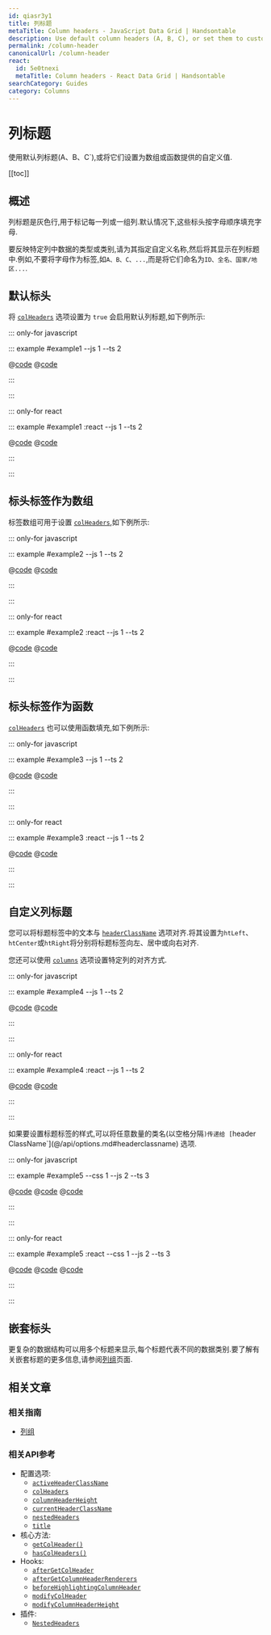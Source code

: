 ```yaml
---
id: qiasr3y1
title: 列标题
metaTitle: Column headers - JavaScript Data Grid | Handsontable
description: Use default column headers (A, B, C), or set them to custom values provided by an array or a function.
permalink: /column-header
canonicalUrl: /column-header
react:
  id: 5e0tnexi
  metaTitle: Column headers - React Data Grid | Handsontable
searchCategory: Guides
category: Columns
---
```


# 列标题

使用默认列标题(A、B、C`),或将它们设置为数组或函数提供的自定义值.

[[toc]]

## 概述

列标题是灰色行,用于标记每一列或一组列.默认情况下,这些标头按字母顺序填充字母.

要反映特定列中数据的类型或类别,请为其指定自定义名称,然后将其显示在列标题中.例如,不要将字母作为标签,如`A、B、C、...`,而是将它们命名为`ID、全名、国家/地区...`.

## 默认标头
将 [`colHeaders`](@/api/options.md#colheaders) 选项设置为 `true` 会启用默认列标题,如下例所示:

::: only-for javascript

::: example #example1 --js 1 --ts 2

@[code](@/content/guides/columns/column-header/javascript/example1.js)
@[code](@/content/guides/columns/column-header/javascript/example1.ts)

:::

:::

::: only-for react

::: example #example1 :react --js 1 --ts 2

@[code](@/content/guides/columns/column-header/react/example1.jsx)
@[code](@/content/guides/columns/column-header/react/example1.tsx)

:::

:::

## 标头标签作为数组
标签数组可用于设置 [`colHeaders`](@/api/options.md#colheaders),如下例所示:

::: only-for javascript

::: example #example2 --js 1 --ts 2

@[code](@/content/guides/columns/column-header/javascript/example2.js)
@[code](@/content/guides/columns/column-header/javascript/example2.ts)

:::

:::

::: only-for react

::: example #example2 :react --js 1 --ts 2

@[code](@/content/guides/columns/column-header/react/example2.jsx)
@[code](@/content/guides/columns/column-header/react/example2.tsx)

:::

:::

## 标头标签作为函数
[`colHeaders`](@/api/options.md#colheaders) 也可以使用函数填充,如下例所示:

::: only-for javascript

::: example #example3 --js 1 --ts 2

@[code](@/content/guides/columns/column-header/javascript/example3.js)
@[code](@/content/guides/columns/column-header/javascript/example3.ts)

:::

:::

::: only-for react

::: example #example3 :react --js 1 --ts 2

@[code](@/content/guides/columns/column-header/react/example3.jsx)
@[code](@/content/guides/columns/column-header/react/example3.tsx)

:::

:::

## 自定义列标题

您可以将标题标签中的文本与 [`headerClassName`](@/api/options.md#headerclassname) 选项对齐.将其设置为`htLeft`、`htCenter`或`htRight`将分别将标题标签向左、居中或向右对齐.

您还可以使用 [`columns`](@/api/options.md#columns) 选项设置特定列的对齐方式.

::: only-for javascript

::: example #example4 --js 1 --ts 2

@[code](@/content/guides/columns/column-header/javascript/example4.js)
@[code](@/content/guides/columns/column-header/javascript/example4.ts)

:::

:::

::: only-for react

::: example #example4 :react --js 1 --ts 2

@[code](@/content/guides/columns/column-header/react/example4.jsx)
@[code](@/content/guides/columns/column-header/react/example4.tsx)

:::

:::

如果要设置标题标签的样式,可以将任意数量的类名(以空格分隔`)传递给 [`header ClassName`](@/api/options.md#headerclassname) 选项.

::: only-for javascript

::: example #example5 --css 1 --js 2 --ts 3

@[code](@/content/guides/columns/column-header/javascript/example5.css)
@[code](@/content/guides/columns/column-header/javascript/example5.js)
@[code](@/content/guides/columns/column-header/javascript/example5.ts)

:::

:::

::: only-for react

::: example #example5 :react --css 1 --js 2 --ts 3

@[code](@/content/guides/columns/column-header/react/example5.css)
@[code](@/content/guides/columns/column-header/react/example5.jsx)
@[code](@/content/guides/columns/column-header/react/example5.tsx)

:::

:::

## 嵌套标头

更复杂的数据结构可以用多个标题来显示,每个标题代表不同的数据类别.要了解有关嵌套标题的更多信息,请参阅[列组](@/guides/columns/column-groups/column-groups.md)页面.

## 相关文章

### 相关指南

<div class="boxes-list gray">

- [列组](@/guides/columns/column-groups/column-groups.md)

</div>

### 相关API参考

- 配置选项:
  - [`activeHeaderClassName`](@/api/options.md#activeheaderclassname)
  - [`colHeaders`](@/api/options.md#colheaders)
  - [`columnHeaderHeight`](@/api/options.md#columnheaderheight)
  - [`currentHeaderClassName`](@/api/options.md#currentheaderclassname)
  - [`nestedHeaders`](@/api/options.md#nestedheaders)
  - [`title`](@/api/options.md#title)
- 核心方法:
  - [`getColHeader()`](@/api/core.md#getcolheader)
  - [`hasColHeaders()`](@/api/core.md#hascolheaders)
- Hooks:
  - [`afterGetColHeader`](@/api/hooks.md#aftergetcolheader)
  - [`afterGetColumnHeaderRenderers`](@/api/hooks.md#aftergetcolumnheaderrenderers)
  - [`beforeHighlightingColumnHeader`](@/api/hooks.md#beforehighlightingcolumnheader)
  - [`modifyColHeader`](@/api/hooks.md#modifycolheader)
  - [`modifyColumnHeaderHeight`](@/api/hooks.md#modifycolumnheaderheight)
- 插件:
  - [`NestedHeaders`](@/api/nestedHeaders.md)

